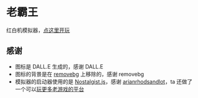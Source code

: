 # 老霸王
红白机模拟器，[点这里开玩](https://oc-666.github.io/nes/)

## 感谢
+ 图标是 DALL.E 生成的，感谢 DALL.E
+ 图标的背景是在 [removebg](https://www.remove.bg/) 上移除的，感谢 removebg
+ 模拟器的启动器使用的是 [Nostalgist.js](https://nostalgist.js.org/)，感谢 [arianrhodsandlot](https://github.com/arianrhodsandlot)，ta 还做了一个可以[玩更多老游戏的平台](https://retroassembly.com/)
